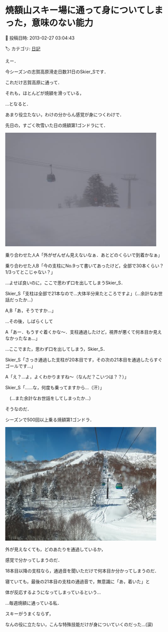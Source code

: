 # 焼額山スキー場に通って身についてしまった，意味のない能力

📅 投稿日時: 2013-02-27 03:04:43

🏷️ カテゴリ: [日記](cc4b5682fb7b8b144980957a978653fb0.md)

えー．


今シーズンの志賀高原滑走日数31日のSkier_Sです．





これだけ志賀高原に通って．


それも，ほとんどが焼額を滑っている，


…となると．


あまり役立たない，わけの分からん感覚が身につくわけで．





先日の，すごく吹雪いた日の焼額第1ゴンドラにて．




![bc8a317a277887c331dd6a0e788422e3.jpg](images/bc8a317a277887c331dd6a0e788422e3.jpg)




乗り合わせた人A「外がぜんぜん見えないなぁ．あとどのくらいで到着かなぁ」


乗り合わせた人B「今の支柱にNo.9って書いてあったけど，全部で30本くらい？1/3ってとこじゃない？」





…よせば良いのに，ここで思わず口を出してしまうSkier_S．


Skier_S「支柱は全部で21本なので…大体半分来たところですよ」（…余計なお世話だったか…）


A,B「あ，そうですか…」





…その後，しばらくして


A「あー．もうすぐ着くかな～．支柱通過したけど，視界が悪くて何本目か見えなかったなぁ…」





…ここでまた，思わず口を出してしまう，Skier_S．


Skier_S「さっき通過した支柱が20本目です，その次の21本目を通過したらすぐゴールです…」


A「え？…よ，よくわかりますね～（なんだ？こいつは？？）」


Skier_S「……な，何度も乗ってますから…（汗）」


　(…また余計なお世話をしてしまったか…）





そうなのだ．


シーズンで500回以上乗る焼額第1ゴンドラ．




![1be1d964708073fb93f06d6b264a84f4.jpg](images/1be1d964708073fb93f06d6b264a84f4.jpg)




外が見えなくても，どのあたりを通過しているか，


感覚で分かってしまうのだ．


18本目以降の支柱なら，通過音を聞いただけで何本目か分かってしまうのだ．


寝ていても，最後の21本目の支柱の通過音で，無意識に「あ，着いた」と


体が反応するようになってしまっているという…





…毎週焼額に通っている私．


スキーがうまくならず，


なんの役に立たない，こんな特殊技能だけが身についていくのだった…(涙)
